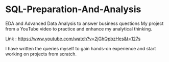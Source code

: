 # SQL-Preparation-And-Analysis
EDA and Advanced Data Analysis to answer business questions
My project from a YouTube video to practice and enhance my analytical thinking.

Link : https://www.youtube.com/watch?v=2jGhQpbzHes&t=127s 

I have written the queries myself to gain hands-on experience and start working on projects from scratch.
